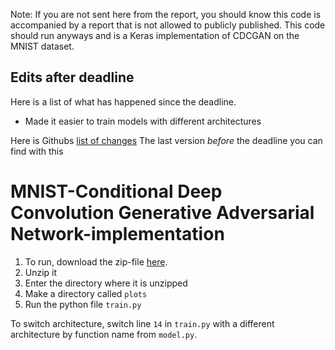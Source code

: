 Note: If you are not sent here from the report, you should know this code is accompanied by a report that is not allowed to publicly published. This code should run anyways and is a Keras implementation of CDCGAN on the MNIST dataset.

## Edits after deadline
Here is a list of what has happened since the deadline.
- Made it easier to train models with different architectures

Here is Githubs [list of changes](https://github.com/Strauman/FYS-3810-ProjectCode/commits/master)
The last version _before_ the deadline you can find with this

# MNIST-Conditional Deep Convolution Generative Adversarial Network-implementation
1. To run, download the zip-file [here](https://github.com/Strauman/FYS-3810-ProjectCode/archive/master.zip).
2. Unzip it
3. Enter the directory where it is unzipped
4. Make a directory called `plots`
5. Run the python file `train.py`

To switch architecture, switch line `14` in `train.py` with a different architecture by function name from `model.py`.
